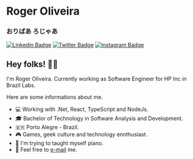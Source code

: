 # Roger Oliveira
### おりばあ  ろじゃあ
[![Linkedin Badge](https://img.shields.io/badge/-LinkedIn-blue?style=flat&logo=LinkedIn&logoColor=white)](https://www.linkedin.com/in/rogerpolvr)
[![Twitter Badge](https://img.shields.io/badge/-Twitter-1ca0f1?style=flat&logo=Twitter&logoColor=white)](https://twitter.com/rogerpolvr)
[![Instagram Badge](https://img.shields.io/badge/-Instagram-C13584?style=flat&logo=Instagram&logoColor=white)](https://www.instagram.com/rogerpolvr)


## Hey folks! ✌🏻

I'm Roger Oliveira. Currently working as Software Engineer for HP Inc in Brazil Labs.

Here are some informations about me.

- 💻 Working with .Net, React, TypeScript and NodeJs.
- 🎓 Bachelor of Technology in Software Analysis and Development. 
- :brazil: Porto Alegre - Brazil.
- :video_game: Games, geek culture and technology ennthusiast.
- :musical_keyboard: I'm trying to taught myself piano.
- 📩 Feel free to [e-mail](mailto:rogerpolvr@gmail.com) me.
